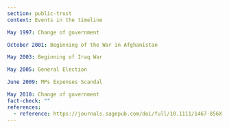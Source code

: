 ```yaml
---
section: public-trust
context: Events in the timeline

May 1997: Change of government

October 2001: Beginning of the War in Afghanistan

May 2003: Beginning of Iraq War

May 2005: General Election

June 2009: MPs Expenses Scandal

May 2010: Change of government
fact-check: ""
references:
  - reference: https://journals.sagepub.com/doi/full/10.1111/1467-856X.12073#fig1-1467-856X-12073
---
```

